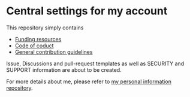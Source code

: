 # Central settings for my account

This repository simply contains

- [Funding resources](./.github/FUNDING.yml)
- [Code of coduct](./CODE_OF_CONDUCT.md)
- [General contribution guidelines](./CONTRIBUTING.md)

Issue, Discussions and pull-request templates as well as SECURITY and SUPPORT information are about to be created.

For more details about me, please refer to [my personal information repository](../carstencodes/ReadMe.md).
